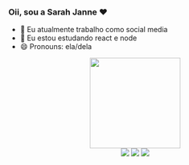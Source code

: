 ### Oii, sou a Sarah Janne ♥

- 🔭 Eu atualmente trabalho como social media
- 🌱 Eu estou estudando react e node
- 😄 Pronouns: ela/dela

 <div align="center">
  <a href="https://www.instagram.com/sarahj.tech/">
  <img height="180em" src="https://github-readme-stats.vercel.app/api?username=sarahjanne&show_icons=true&theme=dracula&include_all_commits=true&count_private=true"/>
  </div>
 
  <div align="center"> 
   <a href="https://instagram.com/sarahj.tech" target="_blank"><img src="https://img.shields.io/badge/Instagram-E4405F?style=for-the-badge&logo=instagram&logoColor=white" target="_blank"></a>
   <a href = "mailto:sarahjdias@dias.com"><img src="https://img.shields.io/badge/-Gmail-%23333?style=for-the-badge&logo=gmail&logoColor=white" target="_blank"></a>
   <a href="https://www.linkedin.com/in/sarah-janne-844300179/" target="_blank"><img src="https://img.shields.io/badge/-LinkedIn-%230077B5?style=for-the-badge&logo=linkedin&logoColor=white" target="_blank"></a> 
  </div>
